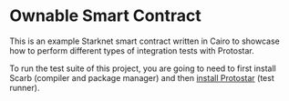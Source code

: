 # Ownable Smart Contract

This is an example Starknet smart contract written in Cairo to showcase how to perform different types of integration tests with Protostar.

To run the test suite of this project, you are going to need to first install Scarb (compiler and package manager) and then [install Protostar](https://docs.swmansion.com/protostar/docs/cairo-1/installation) (test runner).